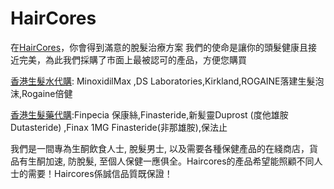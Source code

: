 # HairCores
在[HairCores](https://haircores.com/)，你會得到滿意的脫髮治療方案
我們的使命是讓你的頭髮健康且接近完美，為此我們採購了市面上最被認可的產品，方便您購買


[香港生髮水代購](https://haircores.com/product-category/hair-tonic/): MinoxidilMax ,DS Laboratories,Kirkland,ROGAINE落建生髮泡沫,Rogaine倍健


[香港生髮藥代購](https://haircores.com/product-category/finasteride/):Finpecia 保康絲,Finasteride,新髪靈Duprost (度他雄胺Dutasteride) ,Finax 1MG Finasteride(非那雄胺),保法止


我們是一間專為生酮飲食人士, 脫髮男士, 以及需要各種保健產品的在綫商店，貨品有生酮加速, 防脫髮, 至個人保健一應俱全。Haircores的產品希望能照顧不同人士的需要！Haircores係誠信品質既保證！
